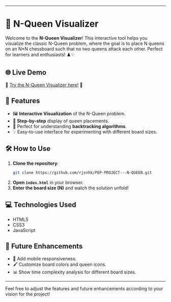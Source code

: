 
---

# 👑 N-Queen Visualizer

Welcome to the **N-Queen Visualizer**! This interactive tool helps you visualize the classic N-Queen problem, where the goal is to place N queens on an N×N chessboard such that no two queens attack each other. Perfect for learners and enthusiasts! ♟️✨

## 🌐 Live Demo
🔗 [Try the N-Queen Visualizer here!](https://rjsnhk.github.io/PEP-PROJECT---N-QUEEN/) 🔗

## 🚀 Features
- 🖼️ **Interactive Visualization** of the N-Queen problem.
- 🎯 **Step-by-step** display of queen placements.
- 🧠 Perfect for understanding **backtracking algorithms**.
- 💡 Easy-to-use interface for experimenting with different board sizes.

## 🛠️ How to Use
1. **Clone the repository**:
   ```bash
   git clone https://github.com/rjsnhk/PEP-PROJECT---N-QUEEN.git
   ```
2. **Open `index.html`** in your browser.
3. **Enter the board size (N)** and watch the solution unfold!

## 💻 Technologies Used
- HTML5
- CSS3
- JavaScript

## 🎯 Future Enhancements
- 📱 Add mobile responsiveness.
- 🖌️ Customize board colors and queen icons.
- 📊 Show time complexity analysis for different board sizes.

---

Feel free to adjust the features and future enhancements according to your vision for the project!
